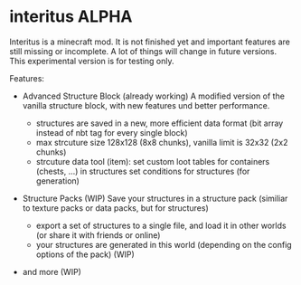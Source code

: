 # interitus ALPHA

Interitus is a minecraft mod.
It is not finished yet and important features are still missing or incomplete. 
A lot of things will change in future versions.
This experimental version is for testing only.

Features:

- Advanced Structure Block (already working)
  A modified version of the vanilla structure block, with new features und better performance.
  - structures are saved in a new, more efficient data format (bit array instead of nbt tag for every single block)
  - max strcuture size 128x128 (8x8 chunks), vanilla limit is 32x32 (2x2 chunks)
  - strcuture data tool (item):
      set custom loot tables for containers (chests, ...) in structures
      set conditions for structures (for generation)
      
- Structure Packs (WIP)
  Save your structures in a structure pack (similiar to texture packs or data packs, but for structures)
  - export a set of structures to a single file, and load it in other worlds (or share it with friends or online)
  - your structures are generated in this world (depending on the config options of the pack) (WIP)
  
- and more (WIP)
  
  
